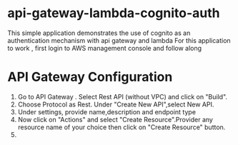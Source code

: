 # api-gateway-lambda-cognito-auth
This simple application demonstrates the use of cognito as an authentication mechanism with api gateway and lambda
For this application to work , first login to AWS management console and follow along 

# API Gateway Configuration
1. Go to API Gateway . Select Rest API (without VPC) and click on "Build".
2. Choose Protocol as Rest. Under "Create New API",select New API.
3. Under settings, provide name,description and endpoint type
4. Now click on "Actions" and select "Create Resource".Provider any resource name of your choice then click on "Create Resource" button.
5. 
